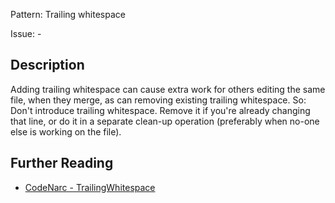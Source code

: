 Pattern: Trailing whitespace

Issue: -

## Description

Adding trailing whitespace can cause extra work for others editing the same file, when they merge, as can removing existing trailing whitespace. So: Don't introduce trailing whitespace. Remove it if you're already changing that line, or do it in a separate clean-up operation (preferably when no-one else is working on the file).

## Further Reading

* [CodeNarc - TrailingWhitespace](https://codenarc.github.io/CodeNarc/codenarc-rules-formatting.html#trailingwhitespace-rule)